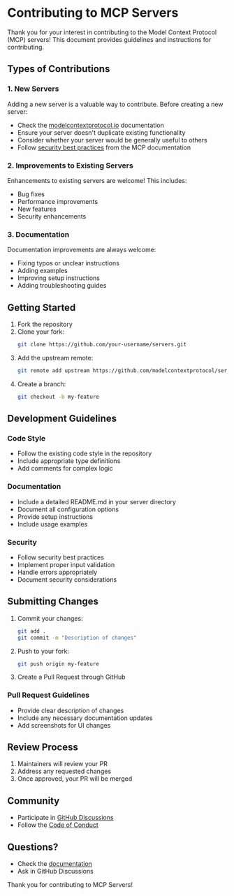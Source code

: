 # Contributing to MCP Servers

Thank you for your interest in contributing to the Model Context Protocol (MCP) servers! This document provides guidelines and instructions for contributing.

## Types of Contributions

### 1. New Servers
Adding a new server is a valuable way to contribute. Before creating a new server:

- Check the [modelcontextprotocol.io](https://modelcontextprotocol.io) documentation
- Ensure your server doesn't duplicate existing functionality
- Consider whether your server would be generally useful to others
- Follow [security best practices](https://modelcontextprotocol.io/docs/concepts/transports#security-considerations) from the MCP documentation

### 2. Improvements to Existing Servers
Enhancements to existing servers are welcome! This includes:

- Bug fixes
- Performance improvements
- New features
- Security enhancements

### 3. Documentation
Documentation improvements are always welcome:

- Fixing typos or unclear instructions
- Adding examples
- Improving setup instructions
- Adding troubleshooting guides

## Getting Started

1. Fork the repository
2. Clone your fork:
   ```bash
   git clone https://github.com/your-username/servers.git
   ```
3. Add the upstream remote:
   ```bash
   git remote add upstream https://github.com/modelcontextprotocol/servers.git
   ```
4. Create a branch:
   ```bash
   git checkout -b my-feature
   ```

## Development Guidelines

### Code Style
- Follow the existing code style in the repository
- Include appropriate type definitions
- Add comments for complex logic

### Documentation
- Include a detailed README.md in your server directory
- Document all configuration options
- Provide setup instructions
- Include usage examples

### Security
- Follow security best practices
- Implement proper input validation
- Handle errors appropriately
- Document security considerations

## Submitting Changes

1. Commit your changes:
   ```bash
   git add .
   git commit -m "Description of changes"
   ```
2. Push to your fork:
   ```bash
   git push origin my-feature
   ```
3. Create a Pull Request through GitHub

### Pull Request Guidelines

- Provide clear description of changes
- Include any necessary documentation updates
- Add screenshots for UI changes

## Review Process

1. Maintainers will review your PR
2. Address any requested changes
3. Once approved, your PR will be merged

## Community

- Participate in [GitHub Discussions](https://github.com/modelcontextprotocol/servers/discussions)
- Follow the [Code of Conduct](CODE_OF_CONDUCT.md)

## Questions?

- Check the [documentation](https://modelcontextprotocol.io)
- Ask in GitHub Discussions

Thank you for contributing to MCP Servers!